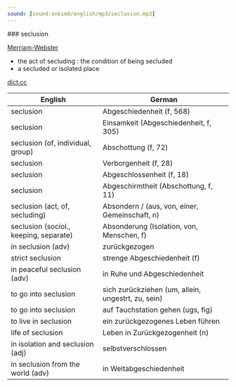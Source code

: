 ```yaml
---
sound: [sound:ankimd/english/mp3/seclusion.mp3]
---
```


\### seclusion

[Merriam-Webster](https://www.merriam-webster.com/dictionary/seclusion)

- the act of secluding : the condition of being secluded
- a secluded or isolated place

[dict.cc](https://www.dict.cc/seclusion)

| English        | German       |
| -------------- | ------------ |
| seclusion | Abgeschiedenheit (f, 568) |
| seclusion | Einsamkeit (Abgeschiedenheit, f, 305) |
| seclusion (of, individual, group) | Abschottung (f, 72) |
| seclusion | Verborgenheit (f, 28) |
| seclusion | Abgeschlossenheit (f, 18) |
| seclusion | Abgeschirmtheit (Abschottung, f, 11) |
| seclusion (act, of, secluding) | Absondern / (aus, von, einer, Gemeinschaft, n) |
| seclusion (sociol., keeping, separate) | Absonderung (Isolation, von, Menschen, f) |
| in seclusion (adv) | zurückgezogen |
| strict seclusion | strenge Abgeschiedenheit (f) |
| in peaceful seclusion (adv) | in Ruhe und Abgeschiedenheit |
| to go into seclusion | sich zurückziehen (um, allein, ungestrt, zu, sein) |
| to go into seclusion | auf Tauchstation gehen (ugs, fig) |
| to live in seclusion | ein zurückgezogenes Leben führen |
| life of seclusion | Leben in Zurückgezogenheit (n) |
| in isolation and seclusion (adj) | selbstverschlossen |
| in seclusion from the world (adv) | in Weltabgeschiedenheit |

